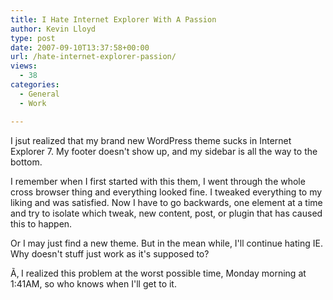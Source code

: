 ```yaml
---
title: I Hate Internet Explorer With A Passion
author: Kevin Lloyd
type: post
date: 2007-09-10T13:37:58+00:00
url: /hate-internet-explorer-passion/
views:
  - 38
categories:
  - General
  - Work

---
```

I jsut realized that my brand new WordPress theme sucks in Internet Explorer 7. My footer doesn't show up, and my sidebar is all the way to the bottom.

I remember when I first started with this them, I went through the whole cross browser thing and everything looked fine. I tweaked everything to my liking and was satisfied. Now I have to go backwards, one element at a time and try to isolate which tweak, new content, post, or plugin that has caused this to happen.

Or I may just find a new theme. But in the mean while, I'll continue hating IE. Why doesn't stuff just work as it's supposed to?

Ã‚ I realized this problem at the worst possible time, Monday morning at 1:41AM, so who knows when I'll get to it.